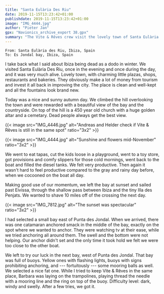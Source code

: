 ```yaml
---
title: "Santa Eulària Des Riu"
date: 2019-11-15T13:23:42+01:00
publishdate: 2019-11-15T13:23:42+01:00
image: "IMG_4444.jpg"
author: "Pieter Jan"
gpx: "Navionics_archive_export 38.gpx"
summary: "The Vite & Rêves crew visit the lovely town of Santa Eulària Des Riu and spend the night on the other side of the island."
---
```


`From: Santa Eulària des Riu, Ibiza, Spain`<br/>
`To: Es Jondal bay, Ibiza, Spain`

I take back what I said about Ibiza being dead as a dodo in winter. We visited Santa Eulària Des Riu, once in the evening and once during the day, and it was very much alive. Lovely town, with charming little plazas, shops, restaurants and bakeries. They obviously make a lot of money from tourism and invest it all back in improving the city. The place is clean and well-kept and all the fountains look brand new.

Today was a nice and sunny autumn day. We climbed the hill overlooking the town and were rewarded with a beautiful view of the bay and the countryside. On top of the hill is a 450 year old church with a huge golden altar and a cemetary. Dead people always get the best view.

{{< image src="IMG_4446.jpg" alt="Andreas and Helder check if Vite & Rêves is still in the same spot" ratio="3x2" >}}

{{< image src="IMG_4444.jpg" alt="Sunshine and flowers mid-November" ratio="3x2" >}}

We went to eat tapas, cut the kids loose in a playground, went to a toy store, got provisions and comfy slippers for those cold mornings, went back to the boat and filled the diesel tanks. We felt very productive. Then again it wasn't hard to feel productive compared to the gray and rainy day before, when we cocooned on the boat all day.

Making good use of our momentum, we left the bay at sunset and sailed past Eivissa, through the shallow pass between Ibiza and the tiny Illa des Penjats. We wanted to shave 10 miles off of the crossing the next day.

{{< image src="IMG_7812.jpg" alt="The sunset was spectacular" ratio="3x2" >}}

I had selected a small bay east of Punta des Jondal. When we arrived, there was one catamaran anchored smack in the middle of the bay, exactly on the spot where we wanted to anchor. They were watching tv at their ease, while we tried anchoring all around them. The swell and the bottom were not helping. Our anchor didn't set and the only time it took hold we felt we were too close to the other boat.

We left to try our luck in the next bay, west of Punta des Jondal. That bay was full of buoys. Yellow ones with flashing lights, buoys with signs prohibiting anchoring, and --- fortuitously --- some mooring balls as well. We selected a nice fat one. While I tried to keep Vite & Rêves in the same place, Barbara was laying on the trampolines, playing thread the needle with a mooring line and the ring on top of the buoy. Difficulty level: dark, windy and swelly. After a few tries, we got it.
